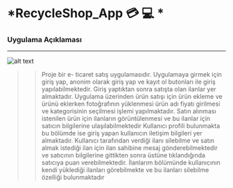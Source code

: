 # *RecycleShop_App :credit_card: :computer:		*

### Uygulama Açıklaması
------

![alt text](https://cdn.hosting.com.tr/blog/wp-content/uploads/2020/09/wordpress-ile-eticaret-yapma-dikkat-edilmesi-gereken-8-onemli-nokta.png)
>>Proje bir e- ticaret satış uygulamasıdır. Uygulamaya girmek için giriş yap, anonim olarak giriş yap ve kayıt ol butonları ile giriş yapılabilmektedir. Giriş yaptıktan sonra satışta olan ilanlar yer almaktadır. 
Uygulama üzerinden ürün satışı için ürün ekleme ve ürünü eklerken fotoğrafının yüklenmesi ürün adı fiyatı girilmesi ve kategorisinin seçilmesi işlemi yapılmaktadır.
Satın alınması istenilen ürün için ilanların görüntülenmesi ve bu ilanlar için satıcın bilgilerine ulaşılabilmektedir
 Kullanıcı profili bulunmakta bu bölümde ise giriş yapan kullanıcın iletişim bilgileri yer almaktadır.
Kullanıcı tarafından verdiği ilanı silebilme ve satın almak istediği ilan için ilan sahibine mesaj gönderebilmektedir ve satıcının bilgilerine gittikten sonra üstüne tıklandığında satıcıya puan verebilmektedir.
İlanlarım bölümünde kullanıcının kendi yüklediği ilanları görebilmekte ve bu ilanları silebilme özelliği bulunmaktadır



